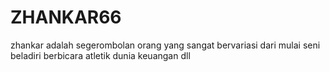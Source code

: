 # ZHANKAR66
zhankar adalah segerombolan orang yang sangat bervariasi dari mulai seni beladiri berbicara atletik dunia keuangan dll 
